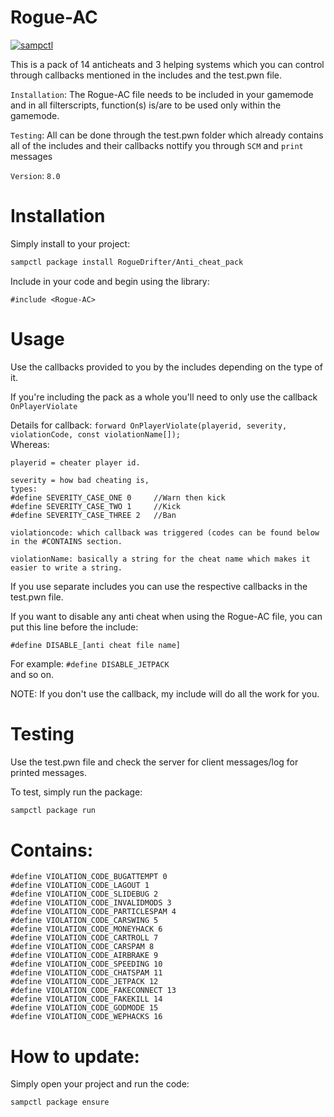 # Rogue-AC

[![sampctl](https://shields.southcla.ws/badge/sampctl-Anti_cheat_pack-2f2f2f.svg?style=for-the-badge)](https://github.com/RogueDrifter/Anti_cheat_pack)

This is a pack of 14 anticheats and 3 helping systems which you can control through callbacks mentioned
in the includes and the test.pwn file.

`Installation`: The Rogue-AC file needs to be included in your gamemode and in all filterscripts, function(s) is/are to be used only within the gamemode.

`Testing`: All can be done through the test.pwn folder which already contains all of the includes and their callbacks nottify you through `SCM` and `print` messages

`Version`: `8.0`

# Installation

Simply install to your project:

```bash
sampctl package install RogueDrifter/Anti_cheat_pack
```

Include in your code and begin using the library:

```pawn
#include <Rogue-AC>
```

# Usage

Use the callbacks provided to you by the includes depending on the type of it.  

If you're including the pack as a whole you'll need to only use the callback `OnPlayerViolate`  

Details for callback:
``forward OnPlayerViolate(playerid, severity, violationCode, const violationName[]);``  
Whereas:  

```
playerid = cheater player id.

severity = how bad cheating is, 
types:
#define SEVERITY_CASE_ONE 0 	//Warn then kick
#define SEVERITY_CASE_TWO 1		//Kick
#define SEVERITY_CASE_THREE 2	//Ban

violationcode: which callback was triggered (codes can be found below in the #CONTAINS section.

violationName: basically a string for the cheat name which makes it easier to write a string.
```  

If you use separate includes you can use the respective callbacks in the test.pwn file.  

If you want to disable any anti cheat when using the Rogue-AC file, you can put this line before the include:  

``#define DISABLE_[anti cheat file name]``  

For example:
``#define DISABLE_JETPACK``  
and so on.  

NOTE: If you don't use the callback, my include will do all the work for you.  

# Testing

Use the test.pwn file and check the server for client messages/log for printed messages.

To test, simply run the package:

```bash
sampctl package run
```

# Contains:

```
#define VIOLATION_CODE_BUGATTEMPT 0
#define VIOLATION_CODE_LAGOUT 1
#define VIOLATION_CODE_SLIDEBUG 2
#define VIOLATION_CODE_INVALIDMODS 3
#define VIOLATION_CODE_PARTICLESPAM 4
#define VIOLATION_CODE_CARSWING 5
#define VIOLATION_CODE_MONEYHACK 6
#define VIOLATION_CODE_CARTROLL 7
#define VIOLATION_CODE_CARSPAM 8
#define VIOLATION_CODE_AIRBRAKE 9
#define VIOLATION_CODE_SPEEDING 10
#define VIOLATION_CODE_CHATSPAM 11
#define VIOLATION_CODE_JETPACK 12
#define VIOLATION_CODE_FAKECONNECT 13
#define VIOLATION_CODE_FAKEKILL 14
#define VIOLATION_CODE_GODMODE 15
#define VIOLATION_CODE_WEPHACKS 16
```

# How to update:

Simply open your project and run the code:

```bash
sampctl package ensure
```
